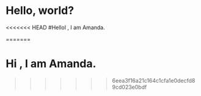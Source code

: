 # Hello, world?
<<<<<<< HEAD
#Hellol , I am Amanda.

=======
# Hi , I am Amanda.
>>>>>>> 6eea3f16a21c164c1cfa1e0decfd89cd023e0bdf
